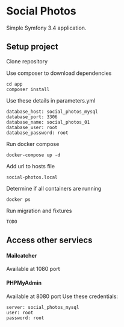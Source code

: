 Social Photos
==========================
Simple Symfony 3.4 application.

## Setup project

Clone repository


Use composer to download dependencies
```
cd app
composer install
```

Use these details in parameters.yml
```
database_host: social_photos_mysql
database_port: 3306
database_name: social_photos_01
database_user: root
database_password: root
```

Run docker compose
```
docker-compose up -d
```

Add url to hosts file
```
social-photos.local
```

Determine if all containers are running
```
docker ps
```

Run migration and fixtures

```
TODO
```

## Access other serviecs


#### Mailcatcher 
Available at 1080 port 

#### PHPMyAdmin
Available at 8080 port
Use these credentials:
```
server: social_photos_mysql
user: root
password: root
```
